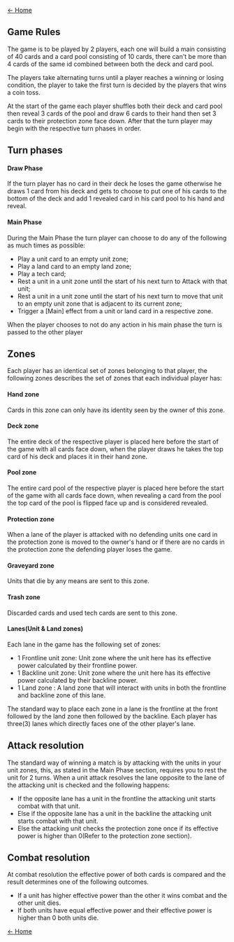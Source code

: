 [<- Home](../README.md)

## Game Rules
The game is to be played by 2 players, each one will build a main consisting of 40 cards and a card pool consisting of 10 cards, there can't be more than 4 cards of the same id combined between both the deck and card pool.

The players take alternating turns until a player reaches a winning or losing condition, the player to take the first turn is decided by the players that wins a coin toss.

At the start of the game each player shuffles both their deck and card pool then reveal 3 cards of the pool and draw 6 cards to their hand then set 3 cards to their protection zone face down. After that the turn player may begin with the respective turn phases in order.

## Turn phases

#### Draw Phase
If the turn player has no card in their deck he loses the game otherwise he draws 1 card from his deck and gets to choose to put one of his cards to the bottom of the deck and add 1 revealed card in his card pool to his hand and reveal.

#### Main Phase
During the Main Phase the turn player can choose to do any of the following as much times as possible:
- Play a unit card to an empty unit zone;
- Play a land card to an empty land zone;
- Play a tech card;
- Rest a unit in a unit zone until the start of his next turn to Attack with that unit;
- Rest a unit in a unit zone until the start of his next turn to move that unit to an empty unit zone that is adjacent to its current zone;
- Trigger a [Main] effect from a unit or land card in a respective zone.

When the player chooses to not do any action in his main phase the turn is passed to the other player

## Zones

Each player has an identical set of zones belonging to that player, the following zones describes the set of zones that each individual player has:

#### Hand zone

Cards in this zone can only have its identity seen by the owner of this zone.

#### Deck zone

The entire deck of the respective player is placed here before the start of the game with all cards face down, when the player draws he takes the top card of his deck and places it in their hand zone.

#### Pool zone

The entire card pool of the respective player is placed here before the start of the game with all cards face down, when revealing a card from the pool the top card of the pool is flipped face up and is considered revealed.

#### Protection zone

When a lane of the player is attacked with no defending units one card in the protection zone is moved to the owner's hand or if there are no cards in the protection zone the defending player loses the game.

#### Graveyard zone

Units that die by any means are sent to this zone.

#### Trash zone

Discarded cards and used tech cards are sent to this zone.

#### Lanes(Unit & Land zones)

Each lane in the game has the following set of zones:
- 1 Frontline unit zone: Unit zone where the unit here has its effective power calculated by their frontline power.
- 1 Backline unit zone: Unit zone where the unit here has its effective power calculated by their backline power.
- 1 Land zone : A land zone that will interact with units in both the frontline and backline zone of this lane.

The standard way to place each zone in a lane is the frontline at the front followed by the land zone then followed by the backline.
Each player has three(3) lanes which directly faces one of the other player's lane.

## Attack resolution

The standard way of winning a match is by attacking with the units in your unit zones, this, as stated in the Main Phase section, requires you to rest the unit for 2 turns.
When a unit attack resolves the lane opposite to the lane of the attacking unit is checked and the following happens:
- If the opposite lane has a unit in the frontline the attacking unit starts combat with that unit.
- Else if the opposite lane has a unit in the backline the attacking unit starts combat with that unit.
- Else the attacking unit checks the protection zone once if its effective power is higher than 0(Refer to the protection zone section).

## Combat resolution

At combat resolution the effective power of both cards is compared and the result determines one of the following outcomes.
- If a unit has higher effective power than the other it wins combat and the other unit dies.
- If both units have equal effective power and their effective power is higher than 0 both units die.

[<- Home](../README.md)

